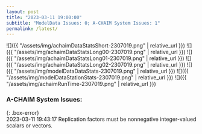 ```yaml
---
layout: post
title: "2023-03-11 19:00:00"
subtitle: "ModelData Issues: 0; A-CHAIM System Issues: 1"
permalink: /latest/
---
```


![]({{ "/assets/img/achaimDataStatsShort-2307019.png" | relative_url }})
![]({{ "/assets/img/achaimDataStatsLong00-2307019.png" | relative_url }})
![]({{ "/assets/img/achaimDataStatsLong01-2307019.png" | relative_url }})
![]({{ "/assets/img/achaimDataStatsLong02-2307019.png" | relative_url }})
![]({{ "/assets/img/modelDataDataStats-2307019.png" | relative_url }})
![]({{ "/assets/img/modelDataStationStats-2307019.png" | relative_url }})
![]({{ "/assets/img/achaimRunTime-2307019.png" | relative_url }})


### A-CHAIM System Issues:  
  
{: .box-error}  
2023-03-11 19:43:17 Replication factors must be nonnegative integer-valued scalars or vectors.  
